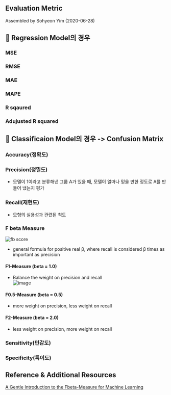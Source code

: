 ## Evaluation Metric    
Assembled by Sohyeon Yim (2020-06-28)   

## 👀  Regression Model의 경우    
### MSE   
### RMSE    
### MAE   
### MAPE   
### R sqaured   
### Adujusted R squared   

## 👀  Classificaion Model의 경우 -> Confusion Matrix    
### Accuracy(정확도)   

### Precision(정밀도)      
* 모델이 1이라고 분류해낸 그룹 A가 있을 때, 모델이 얼마나 믿을 만한 정도로 A를 만들어 냈는지 평가   

### Recall(재현도)      
* 모형의 실용성과 관련된 척도   

### F beta Measure   
![fb score](https://user-images.githubusercontent.com/44013936/85926952-cd4ed400-b8dd-11ea-946d-6c41af678041.JPG)
* general formula for positive real β, where recall is considered β times as important as precision   

#### F1-Measure (beta = 1.0)   
* Balance the weight on precision and recall   
![image](https://user-images.githubusercontent.com/44013936/85926656-d3dc4c00-b8db-11ea-8bcc-27d1285d66f7.png)

#### F0.5-Measure (beta = 0.5)      
* more weight on precision, less weight on recall    

#### F2-Measure (beta = 2.0)   
* less weight on precision, more weight on recall    

### Sensitivity(민감도)    
### Specificity(특이도)   

## Reference & Additional Resources    
[A Gentle Introduction to the Fbeta-Measure for Machine Learning](https://machinelearningmastery.com/fbeta-measure-for-machine-learning/)
